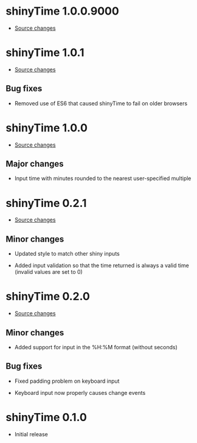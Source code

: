# shinyTime 1.0.0.9000

- [Source changes](https://github.com/burgerga/shinyTime/compare/v1.0.0...HEAD)

# shinyTime 1.0.1

- [Source changes](https://github.com/burgerga/shinyTime/compare/v1.0.0...v1.0.1)

## Bug fixes

- Removed use of ES6 that caused shinyTime to fail on older browsers

# shinyTime 1.0.0

- [Source changes](https://github.com/burgerga/shinyTime/compare/v0.2.1...v1.0.0)

## Major changes 

- Input time with minutes rounded to the nearest user-specified multiple

# shinyTime 0.2.1

- [Source changes](https://github.com/burgerga/shinyTime/compare/v0.2.0...v0.2.1)

## Minor changes

- Updated style to match other shiny inputs

- Added input validation so that the time returned is always a valid 
time (invalid values are set to 0)

# shinyTime 0.2.0

- [Source changes](https://github.com/burgerga/shinyTime/compare/v0.1.0...v0.2.0)

## Minor changes

- Added support for input in the %H:%M format (without seconds)

## Bug fixes

- Fixed padding problem on keyboard input

- Keyboard input now properly causes change events

# shinyTime 0.1.0

- Initial release

